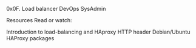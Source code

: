 0x0F. Load balancer
DevOps
SysAdmin

Resources
Read or watch:

Introduction to load-balancing and HAproxy
HTTP header
Debian/Ubuntu HAProxy packages
